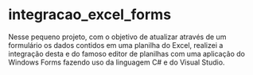 # integracao_excel_forms
Nesse pequeno projeto, com o objetivo de atualizar através de um formulário os dados contidos em uma planilha do Excel, realizei a integração desta e do famoso editor de planilhas com uma aplicação do Windows Forms fazendo uso da linguagem C# e do Visual Studio.
